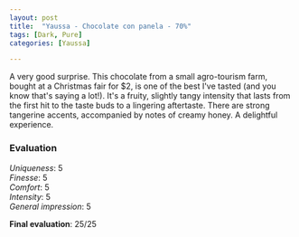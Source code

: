 ```yaml
---
layout: post
title:  "Yaussa - Chocolate con panela - 70%"
tags: [Dark, Pure] 
categories: [Yaussa]

---
```

 
A very good surprise. This chocolate from a small agro-tourism farm, bought at a Christmas fair for $2, is one of the best I've tasted (and you know that's saying a lot!).
It's a fruity, slightly tangy intensity that lasts from the first hit to the taste buds to a lingering aftertaste. There are strong tangerine accents, accompanied by notes of creamy honey. A delightful experience.

### Evaluation

_Uniqueness_: 5  
_Finesse_: 5  
_Comfort_: 5  
_Intensity_: 5  
_General impression_: 5

**Final evaluation**: 25/25

